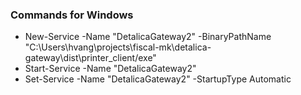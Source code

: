 ### Commands for Windows

- New-Service -Name "DetalicaGateway2" -BinaryPathName "C:\Users\hvang\projects\fiscal-mk\detalica-gateway\dist\printer_client/exe"
- Start-Service -Name "DetalicaGateway2"
- Set-Service -Name "DetalicaGateway2" -StartupType Automatic
